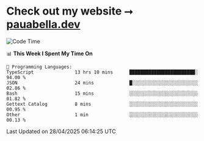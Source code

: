 # Check out my website ⭢ [pauabella.dev](https://pauabella.dev)

<!--START_SECTION:waka-->
![Code Time](http://img.shields.io/badge/Code%20Time-4%2C362%20hrs%2022%20mins-blue)

📊 **This Week I Spent My Time On** 

```text
💬 Programming Languages: 
TypeScript               13 hrs 10 mins      ████████████████████████░   94.00 % 
JSON                     24 mins             █░░░░░░░░░░░░░░░░░░░░░░░░   02.86 % 
Bash                     15 mins             ░░░░░░░░░░░░░░░░░░░░░░░░░   01.82 % 
Gettext Catalog          8 mins              ░░░░░░░░░░░░░░░░░░░░░░░░░   00.95 % 
Other                    1 min               ░░░░░░░░░░░░░░░░░░░░░░░░░   00.13 % 
```


 Last Updated on 28/04/2025 06:14:25 UTC
<!--END_SECTION:waka-->
